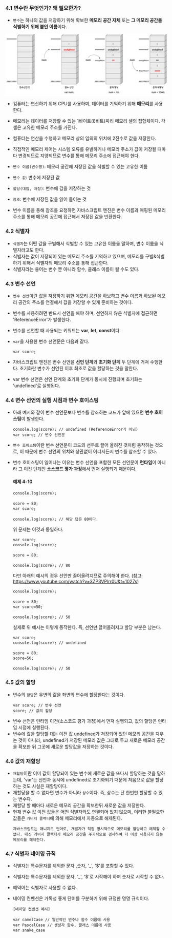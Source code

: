 ### 4.1 변수란 무엇인가? 왜 필요한가?

- `변수`는 하나의 값을 저장하기 위해 확보한 **메모리 공간 자체** 또는 **그 메모리 공간을 식별하기 위해 붙인 이름**이다.

<img src='./Jaeyeon_img1.png' alt="변수1" width="600"/>

- 컴퓨터는 연산하기 위해 CPU를 사용하며, 데이터를 기억하기 위해 **메모리**를 사용한다.
- 메모리는 데이터를 저장할 수 있는 1바이트(8비트)짜리 메모리 셀의 집합체이다. 각 셀은 고유한 메모리 주소를 가진다.
- 컴퓨터는 연산을 수행하고 메모리 상의 임의의 위치에 2진수로 값을 저장한다.
- 직접적인 메모리 제어는 시스템 오류를 유발하거나 메모리 주소가 값이 저장될 때마다 변경되므로 지양되므로 변수를 통해 메모리 주소에 접근해야 한다.

- `변수 이름(변수명)`: 메모리 공간에 저장된 값을 식별할 수 있는 고유한 이름
- `변수 값`: 변수에 저장된 값
- `할당(대입, 저장)`: 변수에 값을 저장하는 것
- `참조`: 변수에 저장된 값을 읽어 들이는 것

- 변수 이름을 통해 참조를 요청하면 자바스크립트 엔진은 변수 이름과 매핑된 메모리 주소를 통해 메모리 공간에 접근해서 저장된 값을 반환한다.

### 4.2 식별자

- `식별자`는 어떤 값을 구별해서 식별할 수 있는 고유한 이름을 말하며, 변수 이름을 식별자라고도 한다.
- 식별자는 값이 저장되어 있는 메모리 주소를 기억하고 있으며, 메모리를 구별&식별하기 위해서 식별자의 메모리 주소를 통해 접근한다.
- 식별자라는 용어는 변수 뿐 아니라 함수, 클래스 이름이 될 수도 있다.

### 4.3 변수 선언

- `변수 선언`이란 값을 저장하기 위한 메모리 공간을 확보하고 변수 이름과 확보된 메모리 공간의 주소를 연결해서 값을 저장할 수 있게 준비하는 것이다.
- 변수를 사용하려면 반드시 선언을 해야 하며, 선언하지 않은 식별자에 접근하면 'ReferenceError'가 발생한다.
- 변수를 선언할 때 사용되는 키워드는 **var**, **let**, **const**이다.
- `var`을 사용한 변수 선언문은 다음과 같다.

  ```
  var score;
  ```

- 자바스크립트 엔진은 변수 선언을 **선언 단계**와 **초기화 단계** 두 단계에 거쳐 수행한다. 초기화란 변수가 선언된 이후 최초로 값을 할당하는 것을 말한다.
- var 변수 선언은 선언 단계와 초기화 단계가 동시에 진행되며 초기화는 'undefined'로 실행된다.

### 4.4 변수 선언의 실행 시점과 변수 호이스팅

- 아래 예시와 같이 변수 선언문보다 변수를 참조하는 코드가 앞에 있으면 **변수 호이스팅**이 발생한다.

  ```
  console.log(score); // undefined (ReferenceError가 아님)
  var score; // 변수 선언문
  ```

- `변수 호이스팅`이란 변수 선언문이 코드의 선두로 끌어 올려진 것처럼 동작하는 것으로, 이 때문에 변수 선언의 위치와 상관없이 어디서든지 변수를 참조할 수 있다.
- 변수 호이스팅이 일어나는 이유는 변수 선언을 포함한 모든 선언문이 **런타임**이 아니라 그 이전 단계인 **소스코드 평가 과정**에서 먼저 실행되기 때문이다.

  #### 예제 4-10

  ```
  console.log(score);

  score = 80;
  var score;

  console.log(score); // 해당 답은 80이다.
  ```

  위 문제는 이것과 동일하다.

  ```
  var score;
  console.log(score);

  score = 80;

  console.log(score); // 80
  ```

  다만 아래의 예시의 경우 선언만 끌어올려지므로 주의해야 한다.
  (참고: https://www.youtube.com/watch?v=3ZP3VPlrr0U&t=1027s)

  ```
  console.log(score);

  score = 80;
  var score=50;

  console.log(score); // 50
  ```

  실제로 위 예시는 이렇게 동작한다. 즉, 선언만 끌어올려지고 할당 부분은 남는다.

  ```
  var score;
  console.log(score); // undefined

  score = 80;
  score=50;

  console.log(score); // 50
  ```

### 4.5 값의 할당

- 변수의 `할당`은 우변의 값을 좌변의 변수에 할당한다는 것이다.
  ```
  var score; // 변수 선언
  score; // 값의 할당
  ```
- 변수 선언은 런타임 이전(소스코드 평가 과정)에서 먼저 실행되고, 값의 할당은 런타임 시점에 실행된다.
- 변수에 값을 할당할 대는 이전 값 undefined가 저장되어 있던 메모리 공간을 지우는 것이 아니라, undefined가 저장된 메모리 값은 그대로 두고 새로운 메모리 공간을 확보한 뒤 그곳에 새로운 할당값을 저장하는 것이다.

### 4.6 값의 재할당

- `재할당`이란 이미 값이 할당되어 있는 변수에 새로운 값을 또다시 할당하는 것을 말하는데, 'var'는 선언과 동시에 undefined로 초기화되기 때문에 처음으로 값을 할당하는 것도 사실은 재할당이다.
- 재할당을 할 수 없다면 변수가 아니라 `상수`이다. 즉, 상수는 단 한번만 할당할 수 있는 변수다.
- 재할당 할 때마다 새로운 메모리 공간을 확보한뒤 새로운 값을 저장한다.
- 현재 변수 값 이전 값들은 어떤 식별자와도 연결되어 있지 않으며, 이러한 불필요한 값들은 `가비지 콜렉터`에 의해 메모리에서 자동으로 해제된다.
  ```
  자바스크립트는 매니지드 언어로, 개발자가 직접 명시적으로 메모리를 할당하고 해제할 수 없다. 대신 가비지 콜렉터가 메모리 공간을 주기적으로 검사하여 더 이상 사용되지 않는 메모리를 해제한다.
  ```

### 4.7 식별자 네이밍 규칙

- 식별자는 특수문자를 제외한 문자 ,숫자, '\_', '$'를 포함할 수 있다.
- 식별자는 특수문자를 제외한 문자, '\_', '$'로 시작해야 하며 숫자로 시작할 수 없다.
- 예약어는 식별자로 사용할 수 없다.
- 네이밍 컨벤션은 가독성 좋게 단어를 구분하기 위해 규정한 명명 규칙이다.

  ```
  [네이밍 컨벤션 예시]

  var camelCase // 일반적인 변수나 함수 이름에 사용
  var PascalCase // 생성자 함수, 클래스 이름에 사용
  var snake_case
  ```
